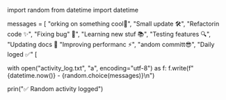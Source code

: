 import random
from datetime import datetime

messages = [
    "orking on something cool🚀",
    "Small update 🛠",
    "Refactorin code ✨",
    "Fixing bug" 🐛",
    "Learning new stuf 📚",
    "Testing features 🔍",
    "Updating docs 📄
    "Improving performanc ⚡",
    "andom committ😎",
    "Daily loged ✅"
     [

with open("activity_log.txt", "a", encoding="utf-8") as f:
    f.write(f"{datetime.now()} - {random.choice(messages)}\n")

prin("✅ Random activity logged")

